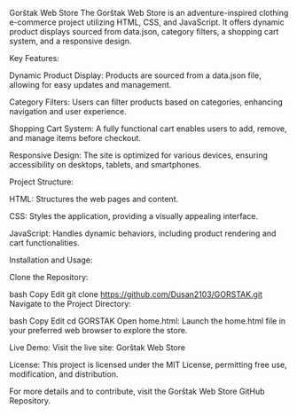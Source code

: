 Gorštak Web Store
The Gorštak Web Store is an adventure-inspired clothing e-commerce project utilizing HTML, CSS, and JavaScript. It offers dynamic product displays sourced from data.json, category filters, a shopping cart system, and a responsive design.

Key Features:

Dynamic Product Display: Products are sourced from a data.json file, allowing for easy updates and management.

Category Filters: Users can filter products based on categories, enhancing navigation and user experience.

Shopping Cart System: A fully functional cart enables users to add, remove, and manage items before checkout.

Responsive Design: The site is optimized for various devices, ensuring accessibility on desktops, tablets, and smartphones.

Project Structure:

HTML: Structures the web pages and content.

CSS: Styles the application, providing a visually appealing interface.

JavaScript: Handles dynamic behaviors, including product rendering and cart functionalities.

Installation and Usage:

Clone the Repository:

bash
Copy
Edit
git clone https://github.com/Dusan2103/GORSTAK.git
Navigate to the Project Directory:

bash
Copy
Edit
cd GORSTAK
Open home.html: Launch the home.html file in your preferred web browser to explore the store.

Live Demo: Visit the live site: Gorštak Web Store

License: This project is licensed under the MIT License, permitting free use, modification, and distribution.

For more details and to contribute, visit the Gorštak Web Store GitHub Repository.
